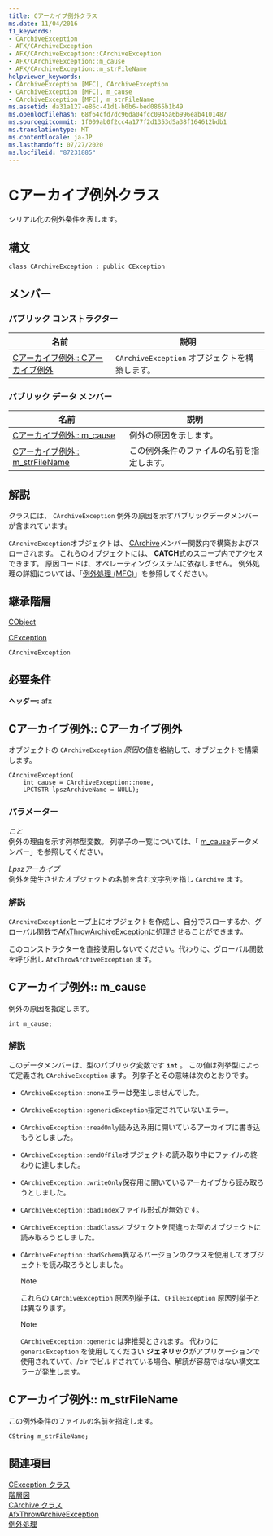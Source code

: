```yaml
---
title: Cアーカイブ例外クラス
ms.date: 11/04/2016
f1_keywords:
- CArchiveException
- AFX/CArchiveException
- AFX/CArchiveException::CArchiveException
- AFX/CArchiveException::m_cause
- AFX/CArchiveException::m_strFileName
helpviewer_keywords:
- CArchiveException [MFC], CArchiveException
- CArchiveException [MFC], m_cause
- CArchiveException [MFC], m_strFileName
ms.assetid: da31a127-e86c-41d1-b0b6-bed0865b1b49
ms.openlocfilehash: 68f64cfd7dc96da04fcc0945a6b996eab4101487
ms.sourcegitcommit: 1f009ab0f2cc4a177f2d1353d5a38f164612bdb1
ms.translationtype: MT
ms.contentlocale: ja-JP
ms.lasthandoff: 07/27/2020
ms.locfileid: "87231885"
---
```

# <a name="carchiveexception-class"></a>Cアーカイブ例外クラス

シリアル化の例外条件を表します。

## <a name="syntax"></a>構文

```
class CArchiveException : public CException
```

## <a name="members"></a>メンバー

### <a name="public-constructors"></a>パブリック コンストラクター

|名前|説明|
|----------|-----------------|
|[Cアーカイブ例外:: Cアーカイブ例外](#carchiveexception)|`CArchiveException` オブジェクトを構築します。|

### <a name="public-data-members"></a>パブリック データ メンバー

|名前|説明|
|----------|-----------------|
|[Cアーカイブ例外:: m_cause](#m_cause)|例外の原因を示します。|
|[Cアーカイブ例外:: m_strFileName](#m_strfilename)|この例外条件のファイルの名前を指定します。|

## <a name="remarks"></a>解説

クラスには、 `CArchiveException` 例外の原因を示すパブリックデータメンバーが含まれています。

`CArchiveException`オブジェクトは、 [CArchive](../../mfc/reference/carchive-class.md)メンバー関数内で構築およびスローされます。 これらのオブジェクトには、 **CATCH**式のスコープ内でアクセスできます。 原因コードは、オペレーティングシステムに依存しません。 例外処理の詳細については、「[例外処理 (MFC)](../../mfc/exception-handling-in-mfc.md)」を参照してください。

## <a name="inheritance-hierarchy"></a>継承階層

[CObject](../../mfc/reference/cobject-class.md)

[CException](../../mfc/reference/cexception-class.md)

`CArchiveException`

## <a name="requirements"></a>必要条件

**ヘッダー:** afx

## <a name="carchiveexceptioncarchiveexception"></a><a name="carchiveexception"></a>Cアーカイブ例外:: Cアーカイブ例外

オブジェクトの `CArchiveException` *原因*の値を格納して、オブジェクトを構築します。

```
CArchiveException(
    int cause = CArchiveException::none,
    LPCTSTR lpszArchiveName = NULL);
```

### <a name="parameters"></a>パラメーター

*こと*<br/>
例外の理由を示す列挙型変数。 列挙子の一覧については、「 [m_cause](#m_cause)データメンバー」を参照してください。

*Lpszアーカイブ*<br/>
例外を発生させたオブジェクトの名前を含む文字列を指し `CArchive` ます。

### <a name="remarks"></a>解説

`CArchiveException`ヒープ上にオブジェクトを作成し、自分でスローするか、グローバル関数で[AfxThrowArchiveException](../../mfc/reference/exception-processing.md#afxthrowarchiveexception)に処理させることができます。

このコンストラクターを直接使用しないでください。代わりに、グローバル関数を呼び出し `AfxThrowArchiveException` ます。

## <a name="carchiveexceptionm_cause"></a><a name="m_cause"></a>Cアーカイブ例外:: m_cause

例外の原因を指定します。

```
int m_cause;
```

### <a name="remarks"></a>解説

このデータメンバーは、型のパブリック変数です **`int`** 。 この値は列挙型によって定義され `CArchiveException` ます。 列挙子とその意味は次のとおりです。

- `CArchiveException::none`エラーは発生しませんでした。

- `CArchiveException::genericException`指定されていないエラー。

- `CArchiveException::readOnly`読み込み用に開いているアーカイブに書き込もうとしました。

- `CArchiveException::endOfFile`オブジェクトの読み取り中にファイルの終わりに達しました。

- `CArchiveException::writeOnly`保存用に開いているアーカイブから読み取ろうとしました。

- `CArchiveException::badIndex`ファイル形式が無効です。

- `CArchiveException::badClass`オブジェクトを間違った型のオブジェクトに読み取ろうとしました。

- `CArchiveException::badSchema`異なるバージョンのクラスを使用してオブジェクトを読み取ろうとしました。

    > [!NOTE]
    >  これらの `CArchiveException` 原因列挙子は、`CFileException` 原因列挙子とは異なります。

    > [!NOTE]
    > `CArchiveException::generic` は非推奨とされます。 代わりに `genericException` を使用してください **ジェネリック**がアプリケーションで使用されていて、/clr でビルドされている場合、解読が容易ではない構文エラーが発生します。

## <a name="carchiveexceptionm_strfilename"></a><a name="m_strfilename"></a>Cアーカイブ例外:: m_strFileName

この例外条件のファイルの名前を指定します。

```
CString m_strFileName;
```

## <a name="see-also"></a>関連項目

[CException クラス](../../mfc/reference/cexception-class.md)<br/>
[階層図](../../mfc/hierarchy-chart.md)<br/>
[CArchive クラス](../../mfc/reference/carchive-class.md)<br/>
[AfxThrowArchiveException](../../mfc/reference/exception-processing.md#afxthrowarchiveexception)<br/>
[例外処理](../../mfc/reference/exception-processing.md)
